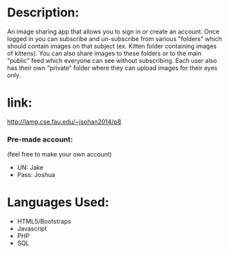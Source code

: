 # Description: 
An image sharing app that allows you to sign in or create an account. Once logged in you can subscribe and un-subscribe from various "folders" which should contain images on that subject (ex. Kitten folder containing images of kittens). You can also share images to these folders or to the main “public” feed which everyone can see without subscribing. Each user also has their own “private” folder where they can upload images for their eyes only.

# link: 
http://lamp.cse.fau.edu/~jsohan2014/p8

### Pre-made account:
(feel free to make your own account)
- UN: Jake
- Pass: Joshua

# Languages Used:
- HTML5/Bootstraps
- Javascript 
- PHP
- SQL
